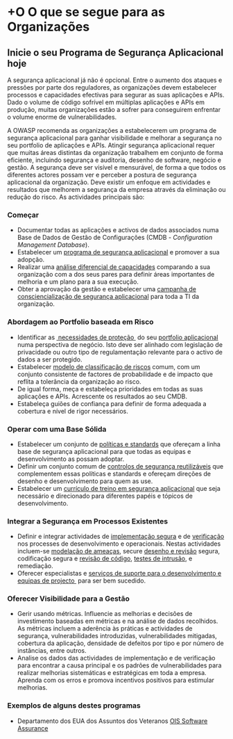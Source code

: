 # +O O que se segue para as Organizações

## Inicie o seu Programa de Segurança Aplicacional hoje

A segurança aplicacional já não é opcional. Entre o aumento dos ataques e pressões por parte dos reguladores, as organizações devem estabelecer processos e capacidades efectivas para segurar as suas aplicações e APIs. Dado o volume de código sofrível em múltiplas aplicações e APIs em produção, muitas organizações estão a sofrer para conseguirem enfrentar o volume enorme de vulnerabilidades.

A OWASP recomenda as organizações a estabelecerem um programa de segurança aplicacional para ganhar visibilidade e melhorar a segurança no seu portfolio de aplicações e APIs. Atingir segurança aplicacional requer que muitas áreas distintas da organização trabalhem em conjunto de forma eficiente, incluindo segurança e auditoria, desenho de software, negócio e gestão. A segurança deve ser visível e mensurável, de forma a que todos os diferentes actores possam ver e perceber a postura de segurança aplicacional da organização. Deve existir um enfoque em actividades e resultados que melhorem a segurança da empresa através da eliminação ou redução do risco. As actividades principais são:

### Começar

* Documentar todas as aplicações e activos de dados associados numa Base de Dados de Gestão de Configurações (CMDB - _Configuration Management Database_).
* Estabelecer um [programa de segurança aplicacional][1] e promover a sua adopção.
* Realizar uma [análise diferencial de capacidades][2] comparando a sua organização com a dos seus pares para definir áreas importantes de melhoria e um plano para a sua execução.
* Obter a aprovação da gestão e estabelecer uma [campanha de consciencialização de segurança aplicacional][3] para toda a TI da organização.

### Abordagem ao Portfolio baseada em Risco

* Identificar as [ necessidades de proteção ][4] do seu [portfolio aplicacional][5] numa perspectiva de negócio. Isto deve ser alinhado com legislação de privacidade ou outro tipo de regulamentação relevante para o activo de dados a ser protegido.
* Estabelecer [modelo de classificação de riscos][6] comum, com um conjunto consistente de factores de probabilidade e de impacto que reflita a tolerância da organização ao risco.
* De igual forma, meça e estabeleça prioridades em todas as suas aplicações e APIs. Acrescente os resultados ao seu CMDB.
* Estabeleça guiões de confiança para definir de forma adequada a cobertura e nível de rigor necessários.

### Operar com uma Base Sólida

* Estabelecer um conjunto de [políticas e standards][7] que ofereçam a linha base de segurança aplicacional para que todas as equipas e desenvolvimento as possam adoptar.
* Definir um conjunto comum de [controlos de segurança reutilizáveis][8] que complementem essas políticas e standards e ofereçam direções de desenho e desenvolvimento para quem as use.
* Estabelecer um [currículo de treino em segurança aplicacional][9] que seja necessário e direcionado para diferentes papéis e tópicos de desenvolvimento.


### Integrar a Segurança em Processos Existentes

*  Definir e integrar actividades de [implementação segura][10] e de [verificação][11] nos processes de desenvolvimento e operacionais. Nestas actividades incluem-se [modelação de ameaças][12], secure [desenho e revisão][13] segura, codificação segura e [revisão de código][14], [testes de intrusão][15], e remediação.
* Oferecer  especialistas e [serviços de suporte para o desenvolvimento e equipas de projecto ][16] para ser bem sucedido.

### Oferecer Visibilidade para a Gestão

*  Gerir usando métricas. Influencie as melhorias e decisões de investimento baseadas em métricas e na análise de dados recolhidos. As métricas incluem a aderência às práticas e actividades de segurança, vulnerabilidades introduzidas, vulnerabilidades mitigadas, cobertura da aplicação, densidade de defeitos por tipo e por número de instâncias, entre outros.
* Analise os dados das actividades de implementação e de verificação para encontrar a causa principal e os padrões de vulnerabilidades para realizar melhorias sistemáticas e estratégicas em toda a empresa. Aprenda com os erros e promova incentivos positivos para estimular melhorias.

### Exemplos de alguns destes programas

* Departamento dos EUA dos Assuntos dos Veteranos [OIS Software Assurance][17]

[1]:	https://www.owasp.org/index.php/SAMM_-_Strategy_&_Metrics_-_1
[2]:	https://www.owasp.org/index.php/SAMM_-_Strategy_&_Metrics_-_3
[3]:	https://www.owasp.org/index.php/SAMM_-_Education_&_Guidance_-_1
[4]:	https://www.owasp.org/index.php/SAMM_-_Strategy_&_Metrics_-_2
[5]:	https://www.owasp.org/index.php/SAMM_-_Strategy_&_Metrics_-_2
[6]:	https://www.owasp.org/index.php/OWASP_Risk_Rating_Methodology
[7]:	https://www.owasp.org/index.php/SAMM_-_Policy_&_Compliance_-_2
[8]:	https://www.owasp.org/index.php/OWASP_Security_Knowledge_Framework
[9]:	https://www.owasp.org/index.php/SAMM_-_Education_&_Guidance_-_2
[10]:	https://www.owasp.org/index.php/SAMM_-_Construction
[11]:	https://www.owasp.org/index.php/SAMM_-_Verification
[12]:	https://www.owasp.org/index.php/SAMM_-_Threat_Assessment_-_1
[13]:	https://www.owasp.org/index.php/SAMM_-_Design_Review_-_1
[14]:	https://www.owasp.org/index.php/SAMM_-_Code_Review_-_1
[15]:	https://www.owasp.org/index.php/SAMM_-_Security_Testing_-_1
[16]:	https://www.owasp.org/index.php/SAMM_-_Education_&_Guidance_-_3
[17]:	https://wiki.mobilehealth.va.gov/display/OISSWA/OIS+Software+Assurance